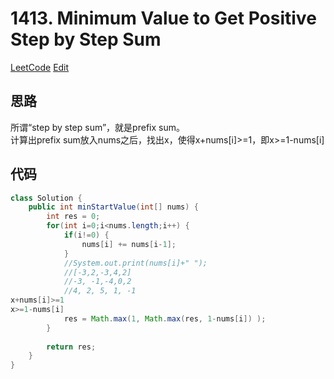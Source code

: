 # 1413. Minimum Value to Get Positive Step by Step Sum
[LeetCode](https://leetcode.com/problems/minimum-value-to-get-positive-step-by-step-sum/description/)
[Edit](https://github.com/yultao/books/edit/master/leetcode/files/1413.md)

## 思路
所谓“step by step sum”，就是prefix sum。\
计算出prefix sum放入nums之后，找出x，使得x+nums[i]>=1，即x>=1-nums[i]


## 代码
```java
class Solution {
    public int minStartValue(int[] nums) {
        int res = 0;
        for(int i=0;i<nums.length;i++) {
            if(i!=0) {
                nums[i] += nums[i-1];
            }
            //System.out.print(nums[i]+" ");
            //[-3,2,-3,4,2]
            //-3, -1,-4,0,2
            //4, 2, 5, 1, -1
x+nums[i]>=1
x>=1-nums[i]
            res = Math.max(1, Math.max(res, 1-nums[i]) );
        }
        
        return res;
    }
}
```
